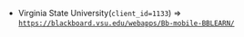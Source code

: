 - Virginia State University(`client_id=1133`) => [`https://blackboard.vsu.edu/webapps/Bb-mobile-BBLEARN/`](https://blackboard.vsu.edu/webapps/Bb-mobile-BBLEARN/)
